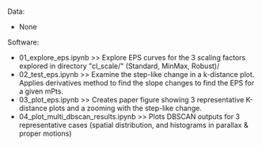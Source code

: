 Data:
* None

Software:
* 01_explore_eps.ipynb >> Explore EPS curves for the 3 scaling factors explored in directory "cl_scale/" (Standard, MinMax, Robust)/
* 02_test_eps.ipynb  >> Examine the step-like change in a k-distance plot. Applies derivatives method to find the slope changes to find the EPS for a given mPts.
* 03_plot_eps.ipynb  >> Creates paper figure showing 3 representative K-distance plots and a zooming with the step-like change.
* 04_plot_multi_dbscan_results.ipynb >> Plots DBSCAN outputs for 3 representative cases (spatial distribution, and histograms in parallax & proper motions)

